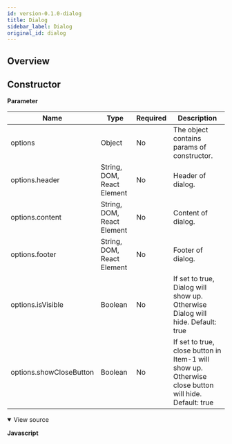 ```yaml
---
id: version-0.1.0-dialog
title: Dialog
sidebar_label: Dialog
original_id: dialog
---
```


## Overview

## Constructor

**Parameter**

| Name                    | Type                       | Required | Description                                                                                          |
| ----------------------- | -------------------------- | -------- | ---------------------------------------------------------------------------------------------------- |
| options                 | Object                     | No       | The object contains params of constructor.                                                           |
| options.header          | String, DOM, React Element | No       | Header of dialog.                                                                                    |
| options.content         | String, DOM, React Element | No       | Content of dialog.                                                                                   |
| options.footer          | String, DOM, React Element | No       | Footer of dialog.                                                                                    |
| options.isVisible       | Boolean                    | No       | If set to true, Dialog will show up. Otherwise Dialog will hide. Default: true                       |
| options.showCloseButton | Boolean                    | No       | If set to true, close button in Item-1 will show up. Otherwise close button will hide. Default: true |

<details class="tab-container" open> <Summary>View source</Summary>

**Javascript**
```javascript

```
</details>